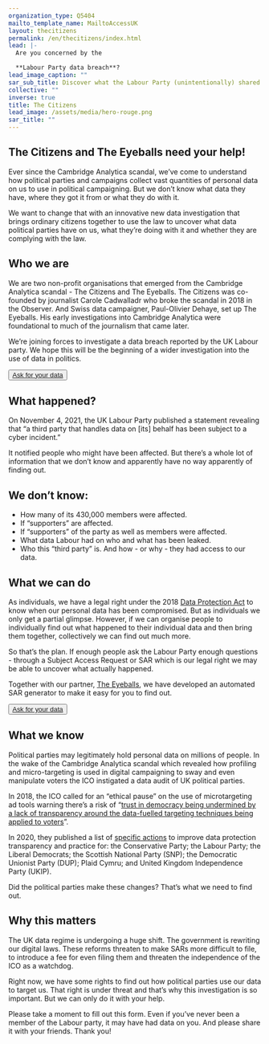 ```yaml
---
organization_type: Q5404
mailto_template_name: MailtoAccessUK
layout: thecitizens
permalink: /en/thecitizens/index.html
lead: |-
  Are you concerned by the

  **Labour Party data breach**?
lead_image_caption: ""
sar_sub_title: Discover what the Labour Party (unintentionally) shared about you
collective: ""
inverse: true
title: The Citizens
lead_image: /assets/media/hero-rouge.png
sar_title: ""
---
```

## The Citizens and The Eyeballs need your help!

Ever since the Cambridge Analytica scandal, we’ve come to understand how political parties and campaigns collect vast quantities of personal data on us to use in political campaigning. But we don’t know what data they have, where they got it from or what they do with it. 

We want to change that with an innovative new data investigation that brings ordinary citizens together to use the law to uncover what data political parties have on us, what they’re doing with it and whether they are complying with the law.


## Who we are

We are two non-profit organisations that emerged from the Cambridge Analytica scandal - The Citizens and The Eyeballs. The Citizens was co-founded by journalist Carole Cadwalladr who broke the scandal in 2018 in the Observer. And Swiss data campaigner, Paul-Olivier Dehaye, set up The Eyeballs. His early investigations into Cambridge Analytica were foundational to much of the journalism that came later. 

We’re joining forces to investigate a data breach reported by the UK Labour party. We hope this will be the beginning of a wider investigation into the use of data in politics.

<button class="primary big">[Ask for your data](/en/thecitizens/#sar)</button>

## What happened?

On November 4, 2021, the UK Labour Party published a statement revealing that “a third party that handles data on \[its] behalf has been subject to a cyber incident.”

It notified people who might have been affected. But there’s a whole lot of information that we don’t know and apparently have no way apparently of finding out.

## We don’t know:

* How many of its 430,000 members  were affected.
* If “supporters” are affected.
* If “supporters” of the party as well as members were affected.
* What data Labour had on who and what has been leaked.
* Who this “third party” is. And how - or why - they had access to our data. 

## What we can do

As individuals, we have a legal right under the 2018 [Data Protection Act](https://www.legislation.gov.uk/ukpga/2018/12/contents/enacted) to know when our personal data has been compromised. But as individuals we only get a partial glimpse. However, if we can organise people to individually find out what happened to their individual data and then bring them together, collectively we can find out much more.


So that’s the plan. If enough people ask the Labour Party enough questions - through a Subject Access Request or SAR which is our legal right we may be able to uncover what actually happened.

Together with our partner, [The Eyeballs](/), we have developed an automated SAR generator to make it easy for you to find out.

<button class="primary big">[Ask for your data](/en/thecitizens/#sar)</button>

## What we know

Political parties may legitimately hold personal data on millions of people. In the wake of the Cambridge Analytica scandal which revealed how profiling and micro-targeting is used in digital campaigning to sway and even manipulate voters the ICO instigated a data audit of UK political parties. 

In 2018, the ICO called for an “ethical pause” on the use of microtargeting ad tools warning there’s a risk of “[trust in democracy being undermined by a lack of transparency around the data-fuelled targeting techniques being applied to voters](https://techcrunch.com/2020/11/11/data-audit-of-uk-political-parties-finds-laundry-list-of-failings/)”. 

In 2020, they published a list of [specific actions](https://ico.org.uk/about-the-ico/news-and-events/news-and-blogs/2020/11/uk-political-parties-must-improve-data-protection-practices/) to improve data protection transparency and practice for: the Conservative Party; the Labour Party; the Liberal Democrats; the Scottish National Party (SNP); the Democratic Unionist Party (DUP); Plaid Cymru; and United Kingdom Independence Party (UKIP).


Did the political parties make these changes? That’s what we need to find out.

## Why this matters

The UK data regime is undergoing a huge shift. The government is rewriting our digital laws. These reforms threaten to make SARs more difficult to file, to introduce a fee for even filing them and threaten the independence of the ICO as a watchdog.


Right now, we have some rights to find out how political parties use our data to target us. That right is under threat and that’s why this investigation is so important. But we can only do it with your help.

Please take a moment to fill out this form. Even if you’ve never been a member of the Labour party, it may have had data on you. And please share it with your friends. Thank you!